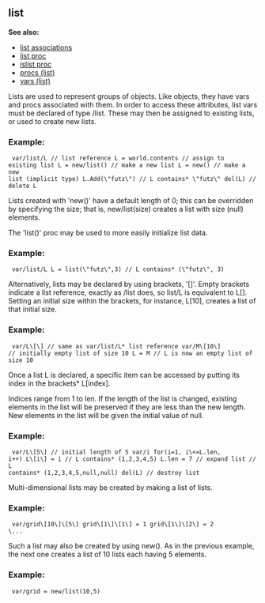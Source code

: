## list
**See also:**
*   [list associations](/ref/list/associations.md) 
*   [list proc](/ref/proc/list.md) 
*   [islist proc](/ref/proc/islist.md) 
*   [procs (list)](/ref/list/proc.md) 
*   [vars (list)](/ref/list/var.md) 

Lists are used to represent groups of objects. Like objects,
they have vars and procs associated with them. In order to access these
attributes, list vars must be declared of type /list. These may then be
assigned to existing lists, or used to create new lists.
### Example:

```
 var/list/L // list reference L = world.contents // assign to
existing list L = new/list() // make a new list L = new() // make a new
list (implicit type) L.Add(\"futz\") // L contains* \"futz\" del(L) //
delete L 
```
 

Lists created with \'new()\' have a default
length of 0; this can be overridden by specifying the size; that is,
new/list(size) creates a list with size (null) elements. 

The
\'list()\' proc may be used to more easily initialize list data.
### Example:

```
 var/list/L L = list(\"futz\",3) // L contains* (\"futz\", 3)

```
 

Alternatively, lists may be declared by using
brackets, \'\[\]\'. Empty brackets indicate a list reference, exactly as
/list does, so list/L is equivalent to L\[\]. Setting an initial size
within the brackets, for instance, L\[10\], creates a list of that
initial size.
### Example:

```
 var/L\[\] // same as var/list/L* list reference var/M\[10\]
// initially empty list of size 10 L = M // L is now an empty list of
size 10 
```
 

Once a list L is declared, a specific item
can be accessed by putting its index in the brackets* L\[index\].


Indices range from 1 to len. If the length of the list is
changed, existing elements in the list will be preserved if they are
less than the new length. New elements in the list will be given the
initial value of null.
### Example:

```
 var/L\[5\] // initial length of 5 var/i for(i=1, i\<=L.len,
i++) L\[i\] = i // L contains* (1,2,3,4,5) L.len = 7 // expand list // L
contains* (1,2,3,4,5,null,null) del(L) // destroy list 
```



Multi-dimensional lists may be created by making a list of
lists.
### Example:

```
 var/grid\[10\]\[5\] grid\[1\]\[1\] = 1 grid\[1\]\[2\] = 2
\... 
```
 

Such a list may also be created by using new().
As in the previous example, the next one creates a list of 10 lists each
having 5 elements.
### Example:

```
 var/grid = new/list(10,5) 
```
